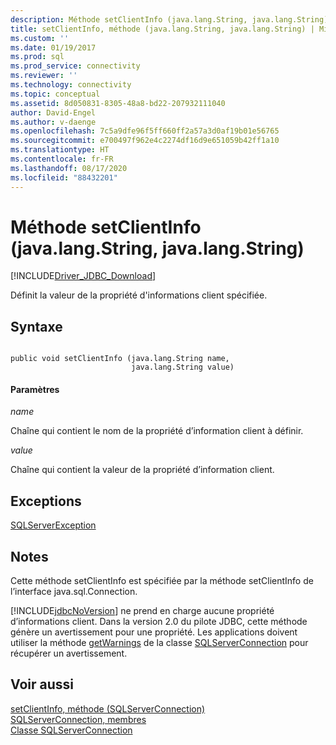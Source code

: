```yaml
---
description: Méthode setClientInfo (java.lang.String, java.lang.String)
title: setClientInfo, méthode (java.lang.String, java.lang.String) | Microsoft Docs
ms.custom: ''
ms.date: 01/19/2017
ms.prod: sql
ms.prod_service: connectivity
ms.reviewer: ''
ms.technology: connectivity
ms.topic: conceptual
ms.assetid: 8d050831-8305-48a8-bd22-207932111040
author: David-Engel
ms.author: v-daenge
ms.openlocfilehash: 7c5a9dfe96f5ff660ff2a57a3d0af19b01e56765
ms.sourcegitcommit: e700497f962e4c2274df16d9e651059b42ff1a10
ms.translationtype: HT
ms.contentlocale: fr-FR
ms.lasthandoff: 08/17/2020
ms.locfileid: "88432201"
---
```

# <a name="setclientinfo-method-javalangstring-javalangstring"></a>Méthode setClientInfo (java.lang.String, java.lang.String)
[!INCLUDE[Driver_JDBC_Download](../../../includes/driver_jdbc_download.md)]

  Définit la valeur de la propriété d'informations client spécifiée.  
  
## <a name="syntax"></a>Syntaxe  
  
```  
  
public void setClientInfo (java.lang.String name,  
                           java.lang.String value)  
```  
  
#### <a name="parameters"></a>Paramètres  
 *name*  
  
 Chaîne qui contient le nom de la propriété d’information client à définir.  
  
 *value*  
  
 Chaîne qui contient la valeur de la propriété d’information client.  
  
## <a name="exceptions"></a>Exceptions  
 [SQLServerException](../../../connect/jdbc/reference/sqlserverexception-class.md)  
  
## <a name="remarks"></a>Notes  
 Cette méthode setClientInfo est spécifiée par la méthode setClientInfo de l’interface java.sql.Connection.  
  
 [!INCLUDE[jdbcNoVersion](../../../includes/jdbcnoversion_md.md)] ne prend en charge aucune propriété d’informations client. Dans la version 2.0 du pilote JDBC, cette méthode génère un avertissement pour une propriété. Les applications doivent utiliser la méthode [getWarnings](../../../connect/jdbc/reference/getwarnings-method-sqlserverconnection.md) de la classe [SQLServerConnection](../../../connect/jdbc/reference/sqlserverconnection-class.md) pour récupérer un avertissement.  
  
## <a name="see-also"></a>Voir aussi  
 [setClientInfo, méthode &#40;SQLServerConnection&#41;](../../../connect/jdbc/reference/setclientinfo-method-sqlserverconnection.md)   
 [SQLServerConnection, membres](../../../connect/jdbc/reference/sqlserverconnection-members.md)   
 [Classe SQLServerConnection](../../../connect/jdbc/reference/sqlserverconnection-class.md)  
  
  
